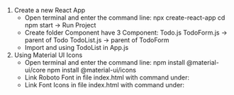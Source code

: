 1. Create a new React App
    - Open terminal and enter the command line:
        npx create-react-app <name project>
        cd <name project>
        npm start -> Run Project
    - Create folder Component have 3 Component:
        Todo.js
        TodoForm.js -> parent of Todo
        TodoList.js -> parent of TodoForm
    - Import and using TodoList in App.js
2. Using Material UI Icons
    - Open terminal and enter the command line:
        npm install @material-ui/core
        npm install @material-ui/icons
    - Link Roboto Font in file index.html with command under:
        <link rel="stylesheet" href="https://fonts.googleapis.com/css?family=Roboto:300,400,500,700&display=swap" />
    - Link Font Icons in file index.html with command under:
        <link rel="stylesheet" href="https://fonts.googleapis.com/icon?family=Material+Icons" />
